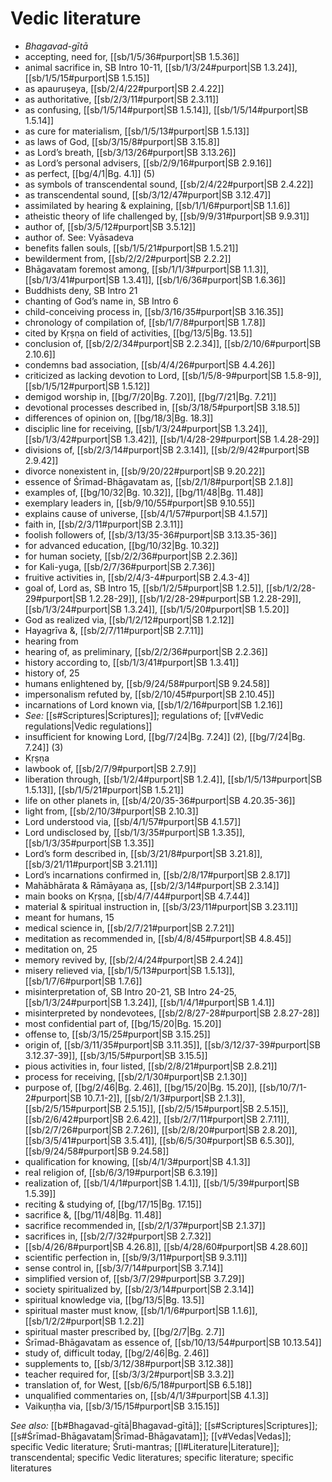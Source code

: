 # Vedic literature

* *Bhagavad-gītā* 
* accepting, need for, [[sb/1/5/36#purport|SB 1.5.36]]
* animal sacrifice in, SB Intro 10-11, [[sb/1/3/24#purport|SB 1.3.24]], [[sb/1/5/15#purport|SB 1.5.15]]
* as apauruṣeya, [[sb/2/4/22#purport|SB 2.4.22]]
* as authoritative, [[sb/2/3/11#purport|SB 2.3.11]]
* as confusing, [[sb/1/5/14#purport|SB 1.5.14]], [[sb/1/5/14#purport|SB 1.5.14]]
* as cure for materialism, [[sb/1/5/13#purport|SB 1.5.13]]
* as laws of God, [[sb/3/15/8#purport|SB 3.15.8]]
* as Lord’s breath, [[sb/3/13/26#purport|SB 3.13.26]]
* as Lord’s personal advisers, [[sb/2/9/16#purport|SB 2.9.16]]
* as perfect, [[bg/4/1|Bg. 4.1]] (5)
* as symbols of transcendental sound, [[sb/2/4/22#purport|SB 2.4.22]]
* as transcendental sound, [[sb/3/12/47#purport|SB 3.12.47]]
* assimilated by hearing & explaining, [[sb/1/1/6#purport|SB 1.1.6]]
* atheistic theory of life challenged by, [[sb/9/9/31#purport|SB 9.9.31]]
* author of, [[sb/3/5/12#purport|SB 3.5.12]]
* author of. See: Vyāsadeva 
* benefits fallen souls, [[sb/1/5/21#purport|SB 1.5.21]]
* bewilderment from, [[sb/2/2/2#purport|SB 2.2.2]]
* Bhāgavatam foremost among, [[sb/1/1/3#purport|SB 1.1.3]], [[sb/1/3/41#purport|SB 1.3.41]], [[sb/1/6/36#purport|SB 1.6.36]]
* Buddhists deny, SB Intro 21
* chanting of God’s name in, SB Intro 6
* child-conceiving process in, [[sb/3/16/35#purport|SB 3.16.35]]
* chronology of compilation of, [[sb/1/7/8#purport|SB 1.7.8]]
* cited by Kṛṣṇa on field of activities, [[bg/13/5|Bg. 13.5]]
* conclusion of, [[sb/2/2/34#purport|SB 2.2.34]], [[sb/2/10/6#purport|SB 2.10.6]]
* condemns bad association, [[sb/4/4/26#purport|SB 4.4.26]]
* criticized as lacking devotion to Lord, [[sb/1/5/8-9#purport|SB 1.5.8-9]], [[sb/1/5/12#purport|SB 1.5.12]]
* demigod worship in, [[bg/7/20|Bg. 7.20]], [[bg/7/21|Bg. 7.21]]
* devotional processes described in, [[sb/3/18/5#purport|SB 3.18.5]]
* differences of opinion on, [[bg/18/3|Bg. 18.3]]
* disciplic line for receiving, [[sb/1/3/24#purport|SB 1.3.24]], [[sb/1/3/42#purport|SB 1.3.42]], [[sb/1/4/28-29#purport|SB 1.4.28-29]]
* divisions of, [[sb/2/3/14#purport|SB 2.3.14]], [[sb/2/9/42#purport|SB 2.9.42]]
* divorce nonexistent in, [[sb/9/20/22#purport|SB 9.20.22]]
* essence of Śrīmad-Bhāgavatam as, [[sb/2/1/8#purport|SB 2.1.8]]
* examples of, [[bg/10/32|Bg. 10.32]], [[bg/11/48|Bg. 11.48]]
* exemplary leaders in, [[sb/9/10/55#purport|SB 9.10.55]]
* explains cause of universe, [[sb/4/1/57#purport|SB 4.1.57]]
* faith in, [[sb/2/3/11#purport|SB 2.3.11]]
* foolish followers of, [[sb/3/13/35-36#purport|SB 3.13.35-36]]
* for advanced education, [[bg/10/32|Bg. 10.32]]
* for human society, [[sb/2/2/36#purport|SB 2.2.36]]
* for Kali-yuga, [[sb/2/7/36#purport|SB 2.7.36]]
* fruitive activities in, [[sb/2/4/3-4#purport|SB 2.4.3-4]]
* goal of, Lord as, SB Intro 15, [[sb/1/2/5#purport|SB 1.2.5]], [[sb/1/2/28-29#purport|SB 1.2.28-29]], [[sb/1/2/28-29#purport|SB 1.2.28-29]], [[sb/1/3/24#purport|SB 1.3.24]], [[sb/1/5/20#purport|SB 1.5.20]]
* God as realized via, [[sb/1/2/12#purport|SB 1.2.12]]
* Hayagrīva &, [[sb/2/7/11#purport|SB 2.7.11]]
* hearing from 
* hearing of, as preliminary, [[sb/2/2/36#purport|SB 2.2.36]]
* history according to, [[sb/1/3/41#purport|SB 1.3.41]]
* history of, 25 
* humans enlightened by, [[sb/9/24/58#purport|SB 9.24.58]]
* impersonalism refuted by, [[sb/2/10/45#purport|SB 2.10.45]]
* incarnations of Lord known via, [[sb/1/2/16#purport|SB 1.2.16]]
* *See:* [[s#Scriptures|Scriptures]]; regulations of; [[v#Vedic regulations|Vedic regulations]] 
* insufficient for knowing Lord, [[bg/7/24|Bg. 7.24]] (2), [[bg/7/24|Bg. 7.24]] (3)
* Kṛṣṇa 
* lawbook of, [[sb/2/7/9#purport|SB 2.7.9]]
* liberation through, [[sb/1/2/4#purport|SB 1.2.4]], [[sb/1/5/13#purport|SB 1.5.13]], [[sb/1/5/21#purport|SB 1.5.21]]
* life on other planets in, [[sb/4/20/35-36#purport|SB 4.20.35-36]]
* light from, [[sb/2/10/3#purport|SB 2.10.3]]
* Lord understood via, [[sb/4/1/57#purport|SB 4.1.57]]
* Lord undisclosed by, [[sb/1/3/35#purport|SB 1.3.35]], [[sb/1/3/35#purport|SB 1.3.35]]
* Lord’s form described in, [[sb/3/21/8#purport|SB 3.21.8]], [[sb/3/21/11#purport|SB 3.21.11]]
* Lord’s incarnations confirmed in, [[sb/2/8/17#purport|SB 2.8.17]]
* Mahābhārata & Rāmāyaṇa as, [[sb/2/3/14#purport|SB 2.3.14]]
* main books on Kṛṣṇa, [[sb/4/7/44#purport|SB 4.7.44]]
* material & spiritual instruction in, [[sb/3/23/11#purport|SB 3.23.11]]
* meant for humans, 15 
* medical science in, [[sb/2/7/21#purport|SB 2.7.21]]
* meditation as recommended in, [[sb/4/8/45#purport|SB 4.8.45]]
* meditation on, 25 
* memory revived by, [[sb/2/4/24#purport|SB 2.4.24]]
* misery relieved via, [[sb/1/5/13#purport|SB 1.5.13]], [[sb/1/7/6#purport|SB 1.7.6]]
* misinterpretation of, SB Intro 20-21, SB Intro 24-25, [[sb/1/3/24#purport|SB 1.3.24]], [[sb/1/4/1#purport|SB 1.4.1]]
* misinterpreted by nondevotees, [[sb/2/8/27-28#purport|SB 2.8.27-28]]
* most confidential part of, [[bg/15/20|Bg. 15.20]]
* offense to, [[sb/3/15/25#purport|SB 3.15.25]]
* origin of, [[sb/3/11/35#purport|SB 3.11.35]], [[sb/3/12/37-39#purport|SB 3.12.37-39]], [[sb/3/15/5#purport|SB 3.15.5]]
* pious activities in, four listed, [[sb/2/8/21#purport|SB 2.8.21]]
* process for receiving, [[sb/2/1/30#purport|SB 2.1.30]]
* purpose of, [[bg/2/46|Bg. 2.46]], [[bg/15/20|Bg. 15.20]], [[sb/10/7/1-2#purport|SB 10.7.1-2]], [[sb/2/1/3#purport|SB 2.1.3]], [[sb/2/5/15#purport|SB 2.5.15]], [[sb/2/5/15#purport|SB 2.5.15]], [[sb/2/6/42#purport|SB 2.6.42]], [[sb/2/7/11#purport|SB 2.7.11]], [[sb/2/7/26#purport|SB 2.7.26]], [[sb/2/8/20#purport|SB 2.8.20]], [[sb/3/5/41#purport|SB 3.5.41]], [[sb/6/5/30#purport|SB 6.5.30]], [[sb/9/24/58#purport|SB 9.24.58]]
* qualification for knowing, [[sb/4/1/3#purport|SB 4.1.3]]
* real religion of, [[sb/6/3/19#purport|SB 6.3.19]]
* realization of, [[sb/1/4/1#purport|SB 1.4.1]], [[sb/1/5/39#purport|SB 1.5.39]]
* reciting & studying of, [[bg/17/15|Bg. 17.15]]
* sacrifice &, [[bg/11/48|Bg. 11.48]]
* sacrifice recommended in, [[sb/2/1/37#purport|SB 2.1.37]]
* sacrifices in, [[sb/2/7/32#purport|SB 2.7.32]]
*  [[sb/4/26/8#purport|SB 4.26.8]], [[sb/4/28/60#purport|SB 4.28.60]]
* scientific perfection in, [[sb/9/3/11#purport|SB 9.3.11]]
* sense control in, [[sb/3/7/14#purport|SB 3.7.14]]
* simplified version of, [[sb/3/7/29#purport|SB 3.7.29]]
* society spiritualized by, [[sb/2/3/14#purport|SB 2.3.14]]
* spiritual knowledge via, [[bg/13/5|Bg. 13.5]]
* spiritual master must know, [[sb/1/1/6#purport|SB 1.1.6]], [[sb/1/2/2#purport|SB 1.2.2]]
* spiritual master prescribed by, [[bg/2/7|Bg. 2.7]]
* Śrīmad-Bhāgavatam as essence of, [[sb/10/13/54#purport|SB 10.13.54]]
* study of, difficult today, [[bg/2/46|Bg. 2.46]]
* supplements to, [[sb/3/12/38#purport|SB 3.12.38]]
* teacher required for, [[sb/3/3/2#purport|SB 3.3.2]]
* translation of, for West, [[sb/6/5/18#purport|SB 6.5.18]]
* unqualified commentaries on, [[sb/4/1/3#purport|SB 4.1.3]]
* Vaikuṇṭha via, [[sb/3/15/15#purport|SB 3.15.15]]

*See also:* [[b#Bhagavad-gītā|Bhagavad-gītā]]; [[s#Scriptures|Scriptures]]; [[s#Śrīmad-Bhāgavatam|Śrīmad-Bhāgavatam]]; [[v#Vedas|Vedas]]; specific Vedic literature; Śruti-mantras; [[l#Literature|Literature]]; transcendental; specific Vedic literatures; specific literature; specific literatures
